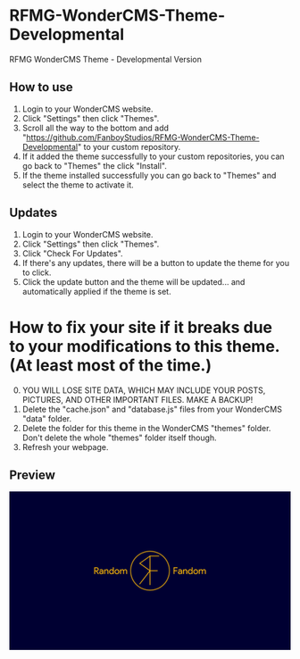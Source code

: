 # RFMG-WonderCMS-Theme-Developmental
RFMG WonderCMS Theme - Developmental Version

## How to use
1. Login to your WonderCMS website.
2. Click "Settings" then click "Themes".
3. Scroll all the way to the bottom and add "https://github.com/FanboyStudios/RFMG-WonderCMS-Theme-Developmental" to your custom repository.
4. If it added the theme successfully to your custom repositories, you can go back to "Themes" the click "Install".
5. If the theme installed successfully you can go back to "Themes" and select the theme to activate it.

## Updates
1. Login to your WonderCMS website.
2. Click "Settings" then click "Themes".
3. Click "Check For Updates".
4. If there's any updates, there will be a button to update the theme for you to click.
5. Click the update button and the theme will be updated... and automatically applied if the theme is set.

# How to fix your site if it breaks due to your modifications to this theme. (At least most of the time.)
0. YOU WILL LOSE SITE DATA, WHICH MAY INCLUDE YOUR POSTS, PICTURES, AND OTHER IMPORTANT FILES. MAKE A BACKUP!
1. Delete the "cache.json" and "database.js" files from your WonderCMS "data" folder.
2. Delete the folder for this theme in the WonderCMS "themes" folder. Don't delete the whole "themes" folder itself though.
3. Refresh your webpage.

## Preview
![Theme preview](/preview.jpg)
